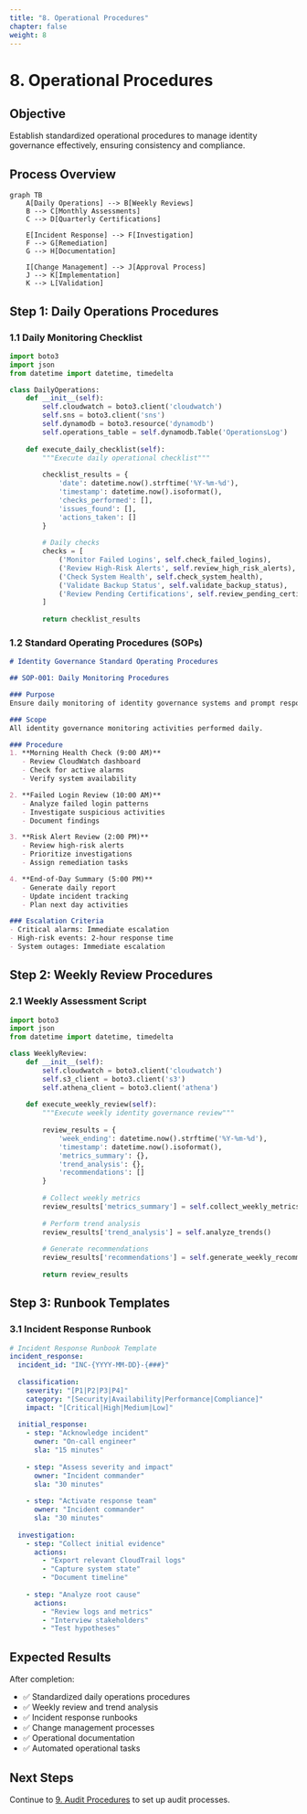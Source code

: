 ```yaml
---
title: "8. Operational Procedures"
chapter: false
weight: 8
---
```


# 8. Operational Procedures

## Objective

Establish standardized operational procedures to manage identity governance effectively, ensuring consistency and compliance.

## Process Overview

```mermaid
graph TB
    A[Daily Operations] --> B[Weekly Reviews]
    B --> C[Monthly Assessments]
    C --> D[Quarterly Certifications]
    
    E[Incident Response] --> F[Investigation]
    F --> G[Remediation]
    G --> H[Documentation]
    
    I[Change Management] --> J[Approval Process]
    J --> K[Implementation]
    K --> L[Validation]
```

## Step 1: Daily Operations Procedures

### 1.1 Daily Monitoring Checklist

```python
import boto3
import json
from datetime import datetime, timedelta

class DailyOperations:
    def __init__(self):
        self.cloudwatch = boto3.client('cloudwatch')
        self.sns = boto3.client('sns')
        self.dynamodb = boto3.resource('dynamodb')
        self.operations_table = self.dynamodb.Table('OperationsLog')
    
    def execute_daily_checklist(self):
        """Execute daily operational checklist"""
        
        checklist_results = {
            'date': datetime.now().strftime('%Y-%m-%d'),
            'timestamp': datetime.now().isoformat(),
            'checks_performed': [],
            'issues_found': [],
            'actions_taken': []
        }
        
        # Daily checks
        checks = [
            ('Monitor Failed Logins', self.check_failed_logins),
            ('Review High-Risk Alerts', self.review_high_risk_alerts),
            ('Check System Health', self.check_system_health),
            ('Validate Backup Status', self.validate_backup_status),
            ('Review Pending Certifications', self.review_pending_certifications)
        ]
        
        return checklist_results
```

### 1.2 Standard Operating Procedures (SOPs)

```markdown
# Identity Governance Standard Operating Procedures

## SOP-001: Daily Monitoring Procedures

### Purpose
Ensure daily monitoring of identity governance systems and prompt response to issues.

### Scope
All identity governance monitoring activities performed daily.

### Procedure
1. **Morning Health Check (9:00 AM)**
   - Review CloudWatch dashboard
   - Check for active alarms
   - Verify system availability

2. **Failed Login Review (10:00 AM)**
   - Analyze failed login patterns
   - Investigate suspicious activities
   - Document findings

3. **Risk Alert Review (2:00 PM)**
   - Review high-risk alerts
   - Prioritize investigations
   - Assign remediation tasks

4. **End-of-Day Summary (5:00 PM)**
   - Generate daily report
   - Update incident tracking
   - Plan next day activities

### Escalation Criteria
- Critical alarms: Immediate escalation
- High-risk events: 2-hour response time
- System outages: Immediate escalation
```

## Step 2: Weekly Review Procedures

### 2.1 Weekly Assessment Script

```python
import boto3
import json
from datetime import datetime, timedelta

class WeeklyReview:
    def __init__(self):
        self.cloudwatch = boto3.client('cloudwatch')
        self.s3_client = boto3.client('s3')
        self.athena_client = boto3.client('athena')
    
    def execute_weekly_review(self):
        """Execute weekly identity governance review"""
        
        review_results = {
            'week_ending': datetime.now().strftime('%Y-%m-%d'),
            'timestamp': datetime.now().isoformat(),
            'metrics_summary': {},
            'trend_analysis': {},
            'recommendations': []
        }
        
        # Collect weekly metrics
        review_results['metrics_summary'] = self.collect_weekly_metrics()
        
        # Perform trend analysis
        review_results['trend_analysis'] = self.analyze_trends()
        
        # Generate recommendations
        review_results['recommendations'] = self.generate_weekly_recommendations()
        
        return review_results
```

## Step 3: Runbook Templates

### 3.1 Incident Response Runbook

```yaml
# Incident Response Runbook Template
incident_response:
  incident_id: "INC-{YYYY-MM-DD}-{###}"
  
  classification:
    severity: "[P1|P2|P3|P4]"
    category: "[Security|Availability|Performance|Compliance]"
    impact: "[Critical|High|Medium|Low]"
  
  initial_response:
    - step: "Acknowledge incident"
      owner: "On-call engineer"
      sla: "15 minutes"
    
    - step: "Assess severity and impact"
      owner: "Incident commander"
      sla: "30 minutes"
    
    - step: "Activate response team"
      owner: "Incident commander"
      sla: "30 minutes"
  
  investigation:
    - step: "Collect initial evidence"
      actions:
        - "Export relevant CloudTrail logs"
        - "Capture system state"
        - "Document timeline"
    
    - step: "Analyze root cause"
      actions:
        - "Review logs and metrics"
        - "Interview stakeholders"
        - "Test hypotheses"
```

## Expected Results

After completion:

- ✅ Standardized daily operations procedures
- ✅ Weekly review and trend analysis
- ✅ Incident response runbooks
- ✅ Change management processes
- ✅ Operational documentation
- ✅ Automated operational tasks

## Next Steps

Continue to [9. Audit Procedures](../9-quy-trinh-kiem-toan) to set up audit processes.